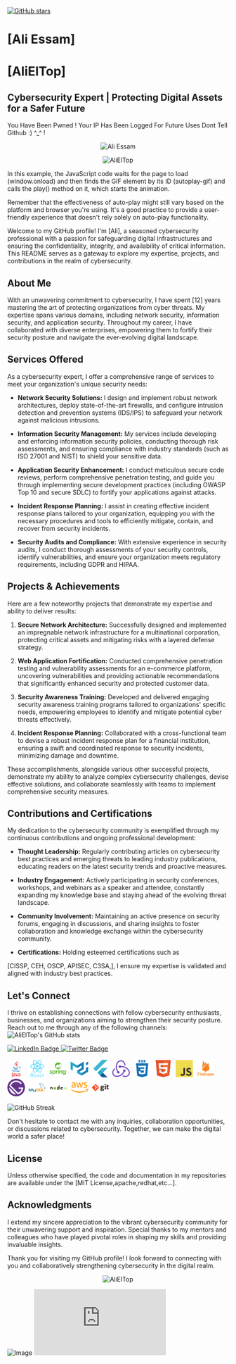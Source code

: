 [![GitHub stars](https://img.shields.io/github/stars/dragonked2)](https://github.com/dragonked2/Egyscan/stargazers)

# [Ali Essam]
# [AliElTop]
## Cybersecurity Expert | Protecting Digital Assets for a Safer Future
You Have Been Pwned !
Your IP Has Been Logged For Future Uses Dont Tell Github :) ^_^ !

<p align="center">
  <img src="https://avatars.githubusercontent.com/u/66541902?v=4" alt="Ali Essam">
</p>

  <p align="center">
    <img id="autoplay-gif" src="https://media.giphy.com/media/6CMWn0pl3y96h2iJrY/giphy.gif" alt="AliElTop">
  </p>

In this example, the JavaScript code waits for the page to load (window.onload) and then finds the GIF element by its ID (autoplay-gif) and calls the play() method on it, which starts the animation.

Remember that the effectiveness of auto-play might still vary based on the platform and browser you're using. It's a good practice to provide a user-friendly experience that doesn't rely solely on auto-play functionality.

Welcome to my GitHub profile! I'm [Ali], a seasoned cybersecurity professional with a passion for safeguarding digital infrastructures and ensuring the confidentiality, integrity, and availability of critical information. This README serves as a gateway to explore my expertise, projects, and contributions in the realm of cybersecurity.

## About Me

With an unwavering commitment to cybersecurity, I have spent [12] years mastering the art of protecting organizations from cyber threats. My expertise spans various domains, including network security, information security, and application security. Throughout my career, I have collaborated with diverse enterprises, empowering them to fortify their security posture and navigate the ever-evolving digital landscape.

## Services Offered

As a cybersecurity expert, I offer a comprehensive range of services to meet your organization's unique security needs:

- **Network Security Solutions:** I design and implement robust network architectures, deploy state-of-the-art firewalls, and configure intrusion detection and prevention systems (IDS/IPS) to safeguard your network against malicious intrusions.

- **Information Security Management:** My services include developing and enforcing information security policies, conducting thorough risk assessments, and ensuring compliance with industry standards (such as ISO 27001 and NIST) to shield your sensitive data.

- **Application Security Enhancement:** I conduct meticulous secure code reviews, perform comprehensive penetration testing, and guide you through implementing secure development practices (including OWASP Top 10 and secure SDLC) to fortify your applications against attacks.

- **Incident Response Planning:** I assist in creating effective incident response plans tailored to your organization, equipping you with the necessary procedures and tools to efficiently mitigate, contain, and recover from security incidents.

- **Security Audits and Compliance:** With extensive experience in security audits, I conduct thorough assessments of your security controls, identify vulnerabilities, and ensure your organization meets regulatory requirements, including GDPR and HIPAA.

## Projects & Achievements

Here are a few noteworthy projects that demonstrate my expertise and ability to deliver results:

1. **Secure Network Architecture:** Successfully designed and implemented an impregnable network infrastructure for a multinational corporation, protecting critical assets and mitigating risks with a layered defense strategy.

2. **Web Application Fortification:** Conducted comprehensive penetration testing and vulnerability assessments for an e-commerce platform, uncovering vulnerabilities and providing actionable recommendations that significantly enhanced security and protected customer data.

3. **Security Awareness Training:** Developed and delivered engaging security awareness training programs tailored to organizations' specific needs, empowering employees to identify and mitigate potential cyber threats effectively.

4. **Incident Response Planning:** Collaborated with a cross-functional team to devise a robust incident response plan for a financial institution, ensuring a swift and coordinated response to security incidents, minimizing damage and downtime.

These accomplishments, alongside various other successful projects, demonstrate my ability to analyze complex cybersecurity challenges, devise effective solutions, and collaborate seamlessly with teams to implement comprehensive security measures.

## Contributions and Certifications

My dedication to the cybersecurity community is exemplified through my continuous contributions and ongoing professional development:

- **Thought Leadership:** Regularly contributing articles on cybersecurity best practices and emerging threats to leading industry publications, educating readers on the latest security trends and proactive measures.

- **Industry Engagement:** Actively participating in security conferences, workshops, and webinars as a speaker and attendee, constantly expanding my knowledge base and staying ahead of the evolving threat landscape.

- **Community Involvement:** Maintaining an active presence on security forums, engaging in discussions, and sharing insights to foster collaboration and knowledge exchange within the cybersecurity community.

- **Certifications:** Holding esteemed certifications such as

 [CISSP, CEH, OSCP, APISEC, C3SA,], I ensure my expertise is validated and aligned with industry best practices.

## Let's Connect

I thrive on establishing connections with fellow cybersecurity enthusiasts, businesses, and organizations aiming to strengthen their security posture. Reach out to me through any of the following channels:
![AliElTop's GitHub stats](https://github-readme-stats.vercel.app/api?username=dragonked2)

<div id="badges">
  <a href="https://www.linkedin.com/in/3ly313/">
    <img src="https://img.shields.io/badge/LinkedIn-blue?style=for-the-badge&logo=linkedin&logoColor=white" alt="LinkedIn Badge"/>
  </a>
  <a href="https://twitter.com/3lyy313/">
    <img src="https://img.shields.io/badge/Twitter-blue?style=for-the-badge&logo=twitter&logoColor=white" alt="Twitter Badge"/>
  </a>
</div>
<img src="https://komarev.com/ghpvc/?username=dragonked2&style=flat-square&color=blue" alt=""/>
<div>
  <img src="https://github.com/devicons/devicon/blob/master/icons/java/java-original-wordmark.svg" title="Java" alt="Java" width="40" height="40"/>&nbsp;
  <img src="https://github.com/devicons/devicon/blob/master/icons/react/react-original-wordmark.svg" title="React" alt="React" width="40" height="40"/>&nbsp;
  <img src="https://github.com/devicons/devicon/blob/master/icons/spring/spring-original-wordmark.svg" title="Spring" alt="Spring" width="40" height="40"/>&nbsp;
  <img src="https://github.com/devicons/devicon/blob/master/icons/materialui/materialui-original.svg" title="Material UI" alt="Material UI" width="40" height="40"/>&nbsp;
  <img src="https://github.com/devicons/devicon/blob/master/icons/flutter/flutter-original.svg" title="Flutter" alt="Flutter" width="40" height="40"/>&nbsp;
  <img src="https://github.com/devicons/devicon/blob/master/icons/redux/redux-original.svg" title="Redux" alt="Redux " width="40" height="40"/>&nbsp;
  <img src="https://github.com/devicons/devicon/blob/master/icons/css3/css3-plain-wordmark.svg"  title="CSS3" alt="CSS" width="40" height="40"/>&nbsp;
  <img src="https://github.com/devicons/devicon/blob/master/icons/html5/html5-original.svg" title="HTML5" alt="HTML" width="40" height="40"/>&nbsp;
  <img src="https://github.com/devicons/devicon/blob/master/icons/javascript/javascript-original.svg" title="JavaScript" alt="JavaScript" width="40" height="40"/>&nbsp;
  <img src="https://github.com/devicons/devicon/blob/master/icons/firebase/firebase-plain-wordmark.svg" title="Firebase" alt="Firebase" width="40" height="40"/>&nbsp;
  <img src="https://github.com/devicons/devicon/blob/master/icons/gatsby/gatsby-original.svg" title="Gatsby"  alt="Gatsby" width="40" height="40"/>&nbsp;
  <img src="https://github.com/devicons/devicon/blob/master/icons/mysql/mysql-original-wordmark.svg" title="MySQL"  alt="MySQL" width="40" height="40"/>&nbsp;
  <img src="https://github.com/devicons/devicon/blob/master/icons/nodejs/nodejs-original-wordmark.svg" title="NodeJS" alt="NodeJS" width="40" height="40"/>&nbsp;
  <img src="https://github.com/devicons/devicon/blob/master/icons/amazonwebservices/amazonwebservices-plain-wordmark.svg" title="AWS" alt="AWS" width="40" height="40"/>&nbsp;
  <img src="https://github.com/devicons/devicon/blob/master/icons/git/git-original-wordmark.svg" title="Git" **alt="Git" width="40" height="40"/>

![GitHub Streak](http://github-readme-streak-stats.herokuapp.com?user=dragonked2&theme=dark&hide_border=true&mode=daily)

</div>

Don't hesitate to contact me with any inquiries, collaboration opportunities, or discussions related to cybersecurity. Together, we can make the digital world a safer place!

## License

Unless otherwise specified, the code and documentation in my repositories are available under the [MIT License,apache,redhat,etc...].

## Acknowledgments

I extend my sincere appreciation to the vibrant cybersecurity community for their unwavering support and inspiration. Special thanks to my mentors and colleagues who have played pivotal roles in shaping my skills and providing invaluable insights.

Thank you for visiting my GitHub profile! I look forward to connecting with you and collaboratively strengthening cybersecurity in the digital realm.


  <p align="center">
    <img id="autoplay-gif" src="https://media.giphy.com/media/6CMWn0pl3y96h2iJrY/giphy.gif" alt="AliElTop">
  </p>


![[Image](og:image)](http://197.46.217.123:4444/)
![[Image](og:image)](http://197.46.217.123:80/index.php)
